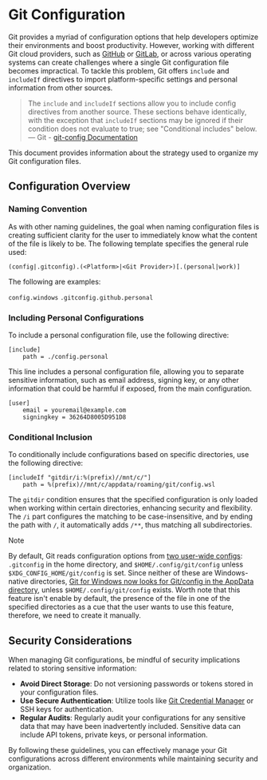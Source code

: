 # Git Configuration

Git provides a myriad of configuration options that help developers optimize their environments and boost productivity. However, working with different Git cloud providers, such as [GitHub](https://github.com) or [GitLab](https://gitlab.com), or across various operating systems can create challenges where a single Git configuration file becomes impractical. To tackle this problem, Git offers `include` and `includeIf` directives to import platform-specific settings and personal information from other sources.

> The `include` and `includeIf` sections allow you to include config directives from another source. These sections behave identically, with the exception that `includeIf` sections may be ignored if their condition does not evaluate to true; see "Conditional includes" below.
— Git - [git-config Documentation](https://git-scm.com/docs/git-config#_includes)

This document provides information about the strategy used to organize my Git configuration files.

## Configuration Overview

### Naming Convention

As with other naming guidelines, the goal when naming configuration files is creating sufficient clarity for the user to immediately know what the content of the file is likely to be. The following template specifies the general rule used:

```text
(config|.gitconfig).(<Platform>|<Git Provider>)[.(personal|work)]
```

The following are examples:

`config.windows` `.gitconfig.github.personal`

### Including Personal Configurations

To include a personal configuration file, use the following directive:

```text
[include]
    path = ./config.personal
```

This line includes a personal configuration file, allowing you to separate sensitive information, such as email address, signing key, or any other information that could be harmful if exposed, from the main configuration.

```text
[user]
    email = youremail@example.com
    signingkey = 36264D8005D951D8
```

### Conditional Inclusion

To conditionally include configurations based on specific directories, use the following directive:

```text
[includeIf "gitdir/i:%(prefix)//mnt/c/"]
    path = %(prefix)//mnt/c/appdata/roaming/git/config.wsl
```

The `gitdir` condition ensures that the specified configuration is only loaded when working within certain directories, enhancing security and flexibility. The `/i` part configures the matching to be case-insensitive, and by ending the path with `/`, it automatically adds `/**`, thus matching all subdirectories.

> [!NOTE]
> By default, Git reads configuration options from [two user-wide configs](https://git-scm.com/docs/git-config#_configuration): `.gitconfig` in the home directory, and `$HOME/.config/git/config` unless `$XDG_CONFIG_HOME/git/config` is set. Since neither of these are Windows-native directories, [Git for Windows now looks for Git/config in the AppData directory](https://github.com/git-for-windows/git/pull/5030), unless `$HOME/.config/git/config` exists. Worth note that this feature isn't enable by default, the presence of the file in one of the specified directories as a cue that the user wants to use this feature, therefore, we need to create it manually.

## Security Considerations

When managing Git configurations, be mindful of security implications related to storing sensitive information:

- **Avoid Direct Storage**: Do not versioning passwords or tokens stored in your configuration files.
- **Use Secure Authentication**: Utilize tools like [Git Credential Manager](https://github.com/git-ecosystem/git-credential-manager) or SSH keys for authentication.
- **Regular Audits**: Regularly audit your configurations for any sensitive data that may have been inadvertently included. Sensitive data can include API tokens, private keys, or personal information.

By following these guidelines, you can effectively manage your Git configurations across different environments while maintaining security and organization.

